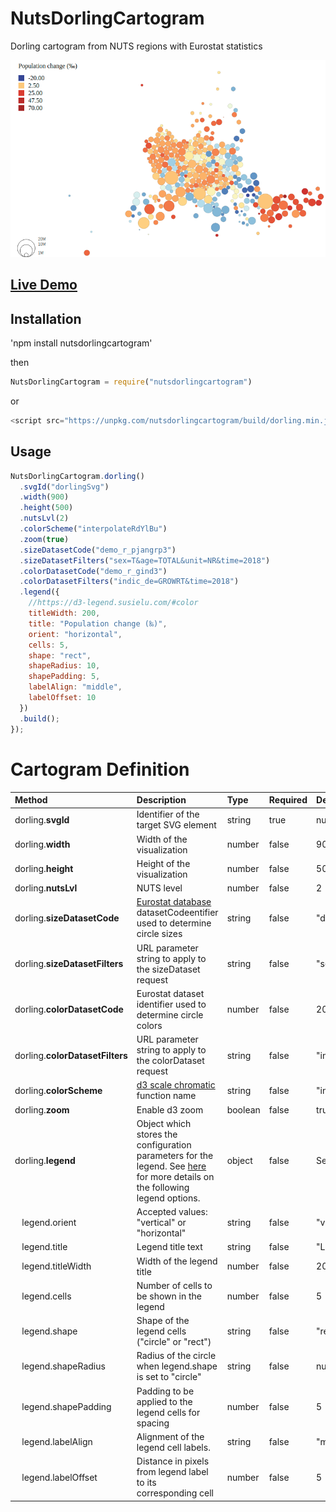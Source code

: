 # NutsDorlingCartogram
Dorling cartogram from NUTS regions with Eurostat statistics

<div>
<img src="assets/images/preview.png" alt="preview"/>
<div>
  
## [Live Demo](https://eurostat.github.io/NutsDorlingCartogram/examples/basic/)

## Installation

'npm install nutsdorlingcartogram'

then 
```javascript
NutsDorlingCartogram = require("nutsdorlingcartogram")
```

or

```javascript
<script src="https://unpkg.com/nutsdorlingcartogram/build/dorling.min.js"></script>
```

## Usage

```javascript
NutsDorlingCartogram.dorling()
  .svgId("dorlingSvg")
  .width(900)
  .height(500)
  .nutsLvl(2)
  .colorScheme("interpolateRdYlBu")
  .zoom(true)
  .sizeDatasetCode("demo_r_pjangrp3")
  .sizeDatasetFilters("sex=T&age=TOTAL&unit=NR&time=2018")
  .colorDatasetCode("demo_r_gind3")
  .colorDatasetFilters("indic_de=GROWRT&time=2018")
  .legend({
    //https://d3-legend.susielu.com/#color
    titleWidth: 200,
    title: "Population change (‰)",
    orient: "horizontal",
    cells: 5,
    shape: "rect",
    shapeRadius: 10,
    shapePadding: 5,
    labelAlign: "middle",
    labelOffset: 10
  })
  .build();
});
```

# Cartogram Definition

Method | Description | Type | Required | Default Value
:--------- | :--------- | :--------- | :--------- | :---------
dorling.**svgId** | Identifier of the target SVG element | string | true | null
dorling.**width** | Width of the visualization | number | false | 900
dorling.**height** | Height of the visualization | number | false | 500
dorling.**nutsLvl** | NUTS level | number | false | 2
dorling.**sizeDatasetCode** | [Eurostat database](https://ec.europa.eu/eurostat/data/database) datasetCodeentifier used to determine circle sizes  | string | false | "demo_r_pjangrp3"
dorling.**sizeDatasetFilters** | URL parameter string to apply to the sizeDataset request  | string | false | "sex=T&age=TOTAL&unit=NR&time=2018"
dorling.**colorDatasetCode** | Eurostat dataset identifier used to determine circle colors | number | false | 200
dorling.**colorDatasetFilters** | URL parameter string to apply to the colorDataset request  | string | false | "indic_de=GROWRT&time=2018"
dorling.**colorScheme** | [d3 scale chromatic](https://github.com/d3/d3-scale-chromatic) function name | string | false | "interpolateRdYlBu"
dorling.**zoom** | Enable d3 zoom | boolean | false | true
dorling.**legend** | Object which stores the configuration parameters for the legend. See [here](https://d3-legend.susielu.com/#color) for more details on the following legend options. | object | false | See [here](https://d3-legend.susielu.com/#color) 
&nbsp;&nbsp; legend.orient | Accepted values: "vertical" or "horizontal" | string | false | "vertical"
&nbsp;&nbsp; legend.title | Legend title text | string | false | "Legend"
&nbsp;&nbsp; legend.titleWidth | Width of the legend title | number | false | 200
&nbsp;&nbsp; legend.cells | Number of cells to be shown in the legend | number | false | 5
&nbsp;&nbsp; legend.shape | Shape of the legend cells ("circle" or "rect") | string | false | "rect"
&nbsp;&nbsp; legend.shapeRadius | Radius of the circle when legend.shape is set to "circle" | string | false | null
&nbsp;&nbsp; legend.shapePadding | Padding to be applied to the legend cells for spacing | number | false | 5
&nbsp;&nbsp; legend.labelAlign | Alignment of the legend cell labels. | string | false | "middle"
&nbsp;&nbsp; legend.labelOffset | Distance in pixels from legend label to its corresponding cell | number | false | 5


